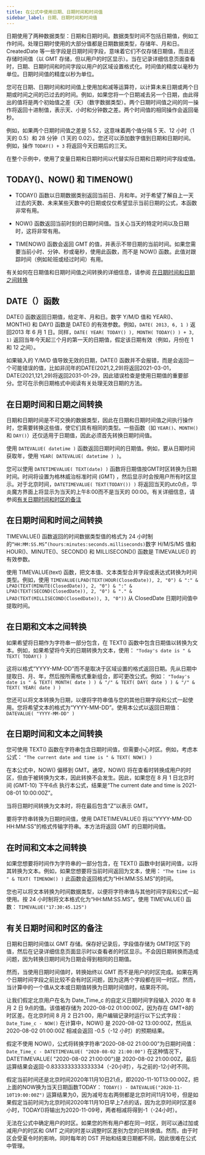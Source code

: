 ```yaml
---
title: 在公式中使用日期、日期时间和时间值
sidebar_label: 日期、日期时间和时间值
---
```


日期使用了两种数据类型：日期和日期时间。数据类型时间不包括日期值，例如工作时间。处理日期时使用的大部分值都是日期数据类型，存储年、月和日。CreatedDate 等一些字段是日期时间字段，意味着它们不仅存储日期值，而且还存储时间值（以 GMT 存储，但以用户的时区显示）。当在记录详细信息页面查看时，日期、日期时间和时间字段以用户的区域设置格式化。时间值的精度以毫秒为单位。日期时间值的精度以秒为单位。

您可在日期、日期时间和时间值上使用加和减等运算符，以计算未来日期或两个日期或时间之间的已过去的时间。例如，如果您将一个日期减去另一个日期，由此得出的值将是两个初始值之差（天）（数字数据类型）。两个日期时间值之间的同一操作将返回十进制值，表示天、小时和分钟数之差。两个时间值的相同操作会返回毫秒。

例如，如果两个日期时间值之差是 5.52，这意味着两个值分隔 5 天、12 小时（1 天的 0.5）和 28 分钟（1 天的 0.02）。您还可以添加数字值到日期和日期时间。例如，操作 `TODAY() + 3` 将返回今天日期后的三天。<!-- 有关详细信息和使用日期的示例，请参阅 [示例日期公式](url) -->

在整个示例中，使用了变量日期和日期时间以代替实际日期和日期时间字段或值。

## TODAY()、NOW() 和 TIMENOW()

- TODAY() 函数以日期数据类别返回当前日、月和年。对于希望了解自上一天过去的天数、未来某些天数中的日期或仅仅希望显示当前日期的公式，本函数非常有用。

- NOW() 函数返回当前时刻的日期时间值。当关心当天的特定时间以及日期时，这将非常有用。

- TIMENOW() 函数会返回 GMT 的值，并表示不带日期的当前时间。如果您需要当前小时、分钟、秒或毫秒，使用此函数，而不是 NOW() 函数。此值对跟踪时间（例如轮班或经过时间）有用。

有关如何在日期值和日期时间值之间转换的详细信息，请参阅 [在日期时间和日期之间转换](#在日期时间和日期之间转换)

## DATE（）函数

DATE() 函数返回日期值，给定年、月和日。数字 Y/M/D 值和 YEAR()、MONTH() 和 DAY() 函数是 DATE() 的有效参数。例如，`DATE( 2013, 6, 1 )` 返回2013 年 6 月 1 日。同样，`DATE( YEAR( TODAY() ), MONTH( TODAY() ) + 3, 1)` 返回当年今天起三个月的第一天的日期值，假定该日期有效（例如，月份在 1 和 12 之间）。

如果输入的 Y/M/D 值导致无效的日期，DATE() 函数并不会报错，而是会返回一个可能错误的值，比如非闰年的DATE(2021,2,29)将返回2021-03-01，DATE(2021,121,29)将返回2031-01-29，因此错误检查是使用日期值的重要部分。您可在示例日期格式中阅读有关处理无效日期的方法。

## 在日期时间和日期之间转换

日期和日期时间是不可交换的数据类型，因此在日期和日期时间值之间执行操作时，您需要转换这些值，使它们具有相同的类型。一些函数（如 `YEAR()`、`MONTH()` 和 `DAY()`）还仅适用于日期值，因此必须首先转换日期时间值。

使用 `DATEVALUE( datetime )` 函数返回日期时间的日期值。例如，要从日期时间获取年，使用 `YEAR( DATEVALUE( datetime ) )`。

您可以使用 `DATETIMEVALUE( TEXT(date) )` 函数将日期值按GMT时区转换为日期时间。时间将设置为格林威治标准时间 (GMT) ，然后显示时会按用户所有时区显示。对于北京时间，`DATETIMEVALUE( TEXT(TODAY()) )` 将返回当天的utc0点，华炎魔方界面上将显示为当天的上午8:00而不是当天的 00:00。有关详细信息，请参阅[有关日期时间和时区的备注](#有关日期时间和时区的备注)

## 在日期时间和时间之间转换

TIMEVALUE() 函数返回的时间数据类型值的格式为 24 小时制的`“HH:MM:SS.MS”(hours:minutes:seconds.milliseconds)`数字 H/M/S/MS 值和 HOUR()、MINUTE()、SECOND() 和 MILLISECOND() 函数是 TIMEVALUE() 的有效参数。

使用 TIMEVALUE(text) 函数，把文本值、文本类型合并字段或表达式转换为时间类型。例如，使用 `TIMEVALUE(LPAD(TEXT(HOUR(ClosedDate)), 2, "0") & ":" & LPAD(TEXT(MINUTE(ClosedDate)), 2, "0") & ":" & LPAD(TEXT(SECOND(ClosedDate)), 2, "0") & "." & LPAD(TEXT(MILLISECOND(ClosedDate)), 3, "0"))` 从 ClosedDate 日期时间值中提取时间。

## 在日期和文本之间转换

如果希望将日期作为字符串一部分包含，在 TEXT() 函数中包含日期值以转换为文本。例如，如果希望将今天的日期转换为文本，使用：
`"Today's date is " & TEXT( TODAY() )`

这将以格式“YYYY-MM-DD”而不是取决于区域设置的格式返回日期。先从日期中提取日、月、年，然后按所需格式重新组合，即可更改公式。例如：
`"Today's date is " & TEXT( MONTH( date ) ) & "/" & TEXT( DAY( date ) ) & "/" & TEXT( YEAR( date ) )`

您还可以将文本转换为日期，以便将字符串值与您的其他日期字段和公式一起使用。您将希望文本的格式为“YYYY-MM-DD”。使用本公式以返回日期值：
`DATEVALUE( "YYYY-MM-DD" )`

## 在日期时间和文本之间转换

您可使用 TEXT() 函数在字符串包含日期时间值，但需要小心时区。例如，考虑本公式：
`"The current date and time is " & TEXT( NOW() )`

在本公式中，NOW() 偏移到 GMT。通常，NOW() 将在查看时转换成用户的时区，但由于被转换为文本，因此转换不会发生。因此，如果您在 8 月 1 日北京时间 (GMT-10) 下午6点 执行本公式，结果是“The current date and time is 2021-08-01 10:00:00Z”。

当将日期时间转换为文本时，将在最后包含“Z”以表示 GMT。

要将字符串转换为日期时间值，使用 DATETIMEVALUE() 将以“YYYY-MM-DD HH:MM:SS”的格式传输字符串。本方法将返回 GMT 的日期时间值。

## 在时间和文本之间转换

如果您想要将时间作为字符串的一部分包含，在 TEXT() 函数中封装时间值，以将其转换为文本。例如，如果您想要将当前时间返回为文本，使用：
`"The time is " & TEXT( TIMENOW() )`
此函数会返回格式为“HH:MM:SS.MS”的时间。

您也可以将文本转换为时间数据类型，以便将字符串值与其他时间字段和公式一起使用。按 24 小时制将文本格式化为“HH:MM:SS.MS”。使用 TIMEVALUE() 函数：
`TIMEVALUE("17:30:45.125")`

## 有关日期时间和时区的备注

日期和日期时间值以 GMT 存储。保存好记录后，字段值存储为 GMT时区下的值，然后在记录详细信息页面显示时以查看者的时区显示。不会因日期转换而造成问题，因为转换日期时间为日期会得到相同的日期值。

然而，当使用日期时间值时，转换始终以 GMT 而不是用户的时区完成。如果在两个日期时间字段之前比较不会有时区问题，因为这两个字段都在同一时区。然而，当计算中的一个值从文本或日期值转换为日期时间值时，结果将不同。

让我们假定北京用户在名为 Date_Time_c 的自定义日期时间字段输入 2020 年 8 月 2 日 9点的值。该值被存储为 2020-08-02 01:00:00Z，因为存在 GMT+8的时区差。在北京时间 8 月 2 日21:00，用户编辑记录时运行以下公式字段：
`Date_Time_c - NOW()`
在计算中，NOW() 是 2020-08-02 13:00:00Z，然后从 2020-08-02 01:00:00Z 相减会返回 -0.5（-12 小时）的预期结果。

假定不使用 NOW()，公式将转换字符串“2020-08-02 21:00:00”为日期时间值：
`Date_Time_c - DATETIMEVALUE( "2020-08-02 21:00:00")`
在这种情况下，DATETIMEVALUE( "2020-08-02 21:00:00")是 2020-08-02 21:00:00Z，最后运算结果会返回-0.8333333333333334（-20小时），与之前的-12小时不同。

假定当前时间还是北京时间2020年11月10日21点，即2020-11-10T13:00:00Z，把上面的NOW换为当天日期函数TODAY：
`TODAY() - DATEVALUE("2020-11-10T19:00:00Z")`
运算结果为0，因为减号左右两侧都是北京时间11月10号，但是如果假定当前时间为北京时间2020年11月10日早上7点的话，因为北京时间时区差8小时，TODAY()将输出为2020-11-09号，两者相减将得到-1（-24小时）。

无法在公式中确定用户的时区。如果您的所有用户都在同一时区，则可以通过加或减用户的时区和 GMT 之间的时差以调整时区差别为您的已转换值。然而，由于时区会受夏令时的影响，同时每年的 DST 开始和结束日期都不同，因此很难在公式中管理。
